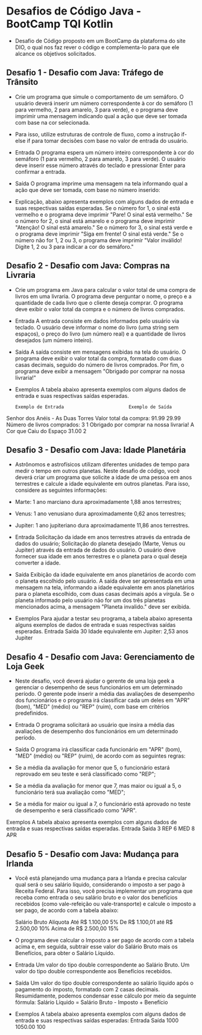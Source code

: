 # Desafios de Código Java - BootCamp TQI Kotlin

- Desafio de Código proposto em um BootCamp da plataforma do site DIO, o qual nos faz rever o código e complementa-lo para que ele alcance os objetivos solicitados.

## Desafio 1 - Desafio com Java: Tráfego de Trânsito

- Crie um programa que simule o comportamento de um semáforo. O usuário deverá inserir um número correspondente à cor do semáforo (1 para vermelho, 2 para amarelo, 3 para verde), e o programa deve imprimir uma mensagem indicando qual a ação que deve ser tomada com base na cor selecionada.

- Para isso, utilize estruturas de controle de fluxo, como a instrução if-else if para tomar decisões com base no valor de entrada do usuário.

- Entrada
O programa espera um número inteiro correspondente à cor do semáforo (1 para vermelho, 2 para amarelo, 3 para verde). O usuário deve inserir esse número através do teclado e pressionar Enter para confirmar a entrada.

- Saída
O programa imprime uma mensagem na tela informando qual a ação que deve ser tomada, com base no número inserido:

- Explicação, abaixo apresenta exemplos com alguns dados de entrada e suas respectivas saídas esperadas.
Se o número for 1, o sinal está vermelho e o programa deve imprimir "Pare! O sinal está vermelho."
Se o número for 2, o sinal está amarelo e o programa deve imprimir "Atenção! O sinal está amarelo."
Se o número for 3, o sinal está verde e o programa deve imprimir "Siga em frente! O sinal está verde."
Se o número não for 1, 2 ou 3, o programa deve imprimir "Valor inválido! Digite 1, 2 ou 3 para indicar a cor do semáforo."

## Desafio 2 - Desafio com Java: Compras na Livraria

- Crie um programa em Java para calcular o valor total de uma compra de livros em uma livraria. O programa deve perguntar o nome, o preço e a quantidade de cada livro que o cliente deseja comprar. O programa deve exibir o valor total da compra e o número de livros comprados.

- Entrada
A entrada consiste em dados informados pelo usuário via teclado. O usuário deve informar o nome do livro (uma string sem espaços), o preço do livro (um número real) e a quantidade de livros desejados (um número inteiro).

- Saída
A saída consiste em mensagens exibidas na tela do usuário. O programa deve exibir o valor total da compra, formatado com duas casas decimais, seguido do número de livros comprados. Por fim, o programa deve exibir a mensagem "Obrigado por comprar na nossa livraria!"

- Exemplos
A tabela abaixo apresenta exemplos com alguns dados de entrada e suas respectivas saídas esperadas. 

      Exemplo de Entrada   	                    Exemplo de Saída
Senhor dos Anéis - As Duas Torres         Valor total da compra: 91.99
29.99                                     Número de livros comprados: 3
1                                     Obrigado por comprar na nossa livraria!
A Cor que Caiu do Espaço
31.00
2                                           

## Desafio 3 - Desafio com Java: Idade Planetária

- Astrônomos e astrofísicos utilizam diferentes unidades de tempo para medir o tempo em outros planetas. Neste desafio de código, você deverá criar um programa que solicite a idade de uma pessoa em anos terrestres e calcule a idade equivalente em outros planetas. Para isso, considere as seguintes informações:

- Marte: 1 ano marciano dura aproximadamente 1,88 anos terrestres;
- Venus: 1 ano venusiano dura aproximadamente 0,62 anos terrestres;
- Jupiter: 1 ano jupiteriano dura aproximadamente 11,86 anos terrestres.

- Entrada
Solicitação da idade em anos terrestres através da entrada de dados do usuário;
Solicitação do planeta desejado (Marte, Venus ou Jupiter) através da entrada de dados do usuário.
O usuário deve fornecer sua idade em anos terrestres e o planeta para o qual deseja converter a idade.

- Saída
Exibição da idade equivalente em anos planetários de acordo com o planeta escolhido pelo usuário.
A saída deve ser apresentada em uma mensagem na tela, informando a idade equivalente em anos planetários para o planeta escolhido, com duas casas decimais após a vírgula. Se o planeta informado pelo usuário não for um dos três planetas mencionados acima, a mensagem "Planeta invalido." deve ser exibida.

- Exemplos
Para ajudar a testar seu programa, a tabela abaixo apresenta alguns exemplos de dados de entrada e suas respectivas saídas esperadas. 
   Entrada                             Saída
     30                   Idade equivalente em Jupiter: 2,53 anos
   Jupiter

## Desafio 4 - Desafio com Java: Gerenciamento de Loja Geek

- Neste desafio, você deverá ajudar o gerente de uma loja geek a gerenciar o desempenho de seus funcionários em um determinado período. O gerente pode inserir a média das avaliações de desempenho dos funcionários e o programa irá classificar cada um deles em "APR" (bom), "MED" (médio) ou "REP" (ruim), com base em critérios predefinidos.

- Entrada
O programa solicitará ao usuário que insira a média das avaliações de desempenho dos funcionários em um determinado período.

- Saída
O programa irá classificar cada funcionário em "APR" (bom), "MED" (médio) ou "REP" (ruim), de acordo com as seguintes regras:

- Se a média da avaliação for menor que 5, o funcionário estará reprovado em seu teste e será classificado como "REP";
- Se a média da avaliação for menor que 7, mas maior ou igual a 5, o funcionário terá sua avaliação como "MED";
- Se a média for maior ou igual a 7, o funcionário está aprovado no teste de desempenho e será classificado como "APR".

Exemplos
A tabela abaixo apresenta exemplos com alguns dados de entrada e suas respectivas saídas esperadas. 
    Entrada         Saída
      3              REP
      6              MED
      8              APR

## Desafio 5 - Desafio com Java: Mudança para Irlanda

- Você está planejando uma mudança para a Irlanda e precisa calcular qual será o seu salário líquido, considerando o imposto a ser pago à Receita Federal. Para isso, você precisa implementar um programa que receba como entrada o seu salário bruto e o valor dos benefícios recebidos (como vale-refeição ou vale-transporte) e calcule o imposto a ser pago, de acordo com a tabela abaixo:

  Salário Bruto     	          Alíquota
Até R$ 1.100,00	                  5%
De R$ 1.100,01 até R$ 2.500,00	10%
Acima de R$ 2.500,00	            15%

- O programa deve calcular o Imposto a ser pago de acordo com a tabela acima e, em seguida, subtrair esse valor do Salário Bruto mais os Benefícios, para obter o Salário Líquido.

- Entrada
Um valor do tipo double correspondente ao Salário Bruto.
Um valor do tipo double correspondente aos Benefícios recebidos.

- Saída
Um valor do tipo double correspondente ao salário líquido após o pagamento do imposto, formatado com 2 casas decimais. Resumidamente, podemos condensar esse cálculo por meio da seguinte fórmula:
Salário Líquido = Salário Bruto - Imposto + Benefício

- Exemplos
A tabela abaixo apresenta exemplos com alguns dados de entrada e suas respectivas saídas esperadas:
Entrada           Saída
 1000            1050.00
 100